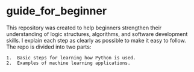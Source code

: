 # guide_for_beginner

This repository was created to help beginners strengthen their understanding of logic structures, algorithms, and software development skills. I explain each step as clearly as possible to make it easy to follow. The repo is divided into two parts:

	1.	Basic steps for learning how Python is used.
	2.	Examples of machine learning applications.
